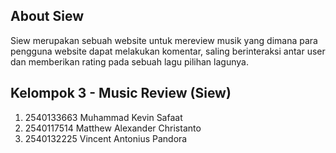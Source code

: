 ## About Siew

Siew merupakan sebuah website untuk mereview musik yang dimana para pengguna website dapat melakukan komentar, saling berinteraksi antar user dan memberikan rating pada sebuah lagu pilihan lagunya.

## Kelompok 3 - Music Review (Siew)
1. 2540133663	Muhammad Kevin Safaat
2. 2540117514	Matthew Alexander Christanto
3. 2540132225	Vincent Antonius Pandora
